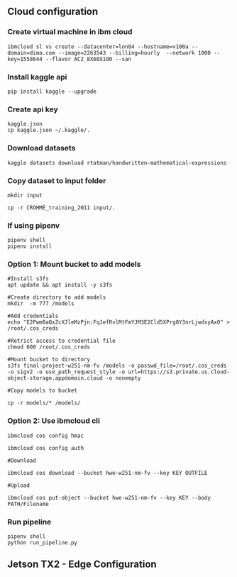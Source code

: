 ## Cloud configuration

### Create virtual machine in ibm cloud
```
ibmcloud sl vs create --datacenter=lon04 --hostname=v100a --domain=dima.com --image=2263543 --billing=hourly  --network 1000 --key=1558644 --flavor AC2_8X60X100 --san

```
### Install kaggle api
```
pip install kaggle --upgrade

```
### Create api key

```
kaggle.json
cp kaggle.json ~/.kaggle/.

```

### Download datasets

```
kaggle datasets download rtatman/handwritten-mathematical-expressions

```

### Copy dataset to input folder

```
mkdir input

cp -r CROHME_training_2011 input/.

```

### If using pipenv 

```
pipenv shell
pipenv install

```

### Option 1: Mount bucket to add models

```
#Install s3fs 
apt update && apt install -y s3fs

#Create directory to add models
mkdir  -m 777 /models

#Add credentials
echo "E2Pwm8aQxZcXJleMzPjn:FqJefRvlMtFmYJM3E2Cld5XPrg8Y3nrLjwdsyAxO" > /root/.cos_creds

#Retrict access to credential file
chmod 600 /root/.cos_creds

#Mount bucket to directory
s3fs final-project-w251-nm-fv /models -o passwd_file=/root/.cos_creds -o sigv2 -o use_path_request_style -o url=https://s3.private.us.cloud-object-storage.appdomain.cloud -o nonempty

#Copy models to bucket

cp -r models/* /models/

```
### Option 2: Use ibmcloud cli

```
ibmcloud cos config hmac

ibmcloud cos config auth

#Download

ibmcloud cos download --bucket hwe-w251-nm-fv --key KEY OUTFILE

#Upload

ibmcloud cos put-object --bucket hwe-w251-nm-fv --key KEY --body PATH/Filename

```
### Run pipeline

```
pipenv shell
python run_pipeline.py

```

## Jetson TX2 - Edge Configuration




